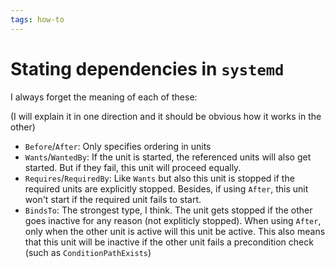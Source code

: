 ```yaml
---
tags: how-to
---
```


# Stating dependencies in `systemd`
I always forget the meaning of each of these:

(I will explain it in one direction and it should be obvious how it works in the other)

* `Before`/`After`: Only specifies ordering in units
* `Wants`/`WantedBy`: If the unit is started, the referenced units will also get started. But if they fail, this unit will proceed equally.
* `Requires`/`RequiredBy`: Like `Wants` but also this unit is stopped if the required units are explicitly stopped. Besides, if using `After`, this unit won't start if the required unit fails to start.
* `BindsTo`: The strongest type, I think. The unit gets stopped if the other goes inactive for any reason (not expliticly stopped). When using `After`, only when the other unit is active will this unit be active. This also means that this unit will be inactive if the other unit fails a precondition check (such as `ConditionPathExists`)
